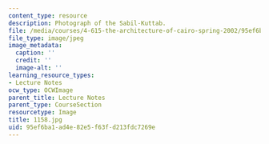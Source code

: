 ```yaml
---
content_type: resource
description: Photograph of the Sabil-Kuttab.
file: /media/courses/4-615-the-architecture-of-cairo-spring-2002/95ef6ba1ad4e82e5f63fd213fdc7269e_1158.jpg
file_type: image/jpeg
image_metadata:
  caption: ''
  credit: ''
  image-alt: ''
learning_resource_types:
- Lecture Notes
ocw_type: OCWImage
parent_title: Lecture Notes
parent_type: CourseSection
resourcetype: Image
title: 1158.jpg
uid: 95ef6ba1-ad4e-82e5-f63f-d213fdc7269e
---
```

